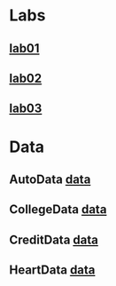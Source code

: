 

# Labs
## [lab01](lab01.Rmd)
## [lab02](lab02.Rmd)
## [lab03](lab03.Rmd)
# Data
## AutoData [data](data/Auto.data) 
## CollegeData [data](data/College.csv) 
## CreditData [data](data/Credit.csv) 
## HeartData [data](data/Heart.csv) 


